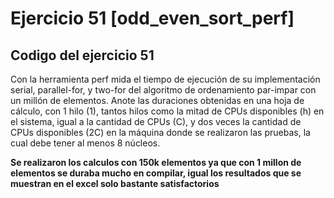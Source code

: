 # Ejercicio 51 [odd_even_sort_perf]

## Codigo del ejercicio 51


Con la herramienta perf mida el tiempo de ejecución de su implementación serial, parallel-for, y two-for del algoritmo de ordenamiento par-impar con un millón de elementos. Anote las duraciones obtenidas en una hoja de cálculo, con 1 hilo (1), tantos hilos como la mitad de CPUs disponibles (h) en el sistema, igual a la cantidad de CPUs (C), y dos veces la cantidad de CPUs disponibles (2C) en la máquina donde se realizaron las pruebas, la cual debe tener al menos 8 núcleos.

**Se realizaron los calculos con 150k elementos ya que con 1 millon de elementos se duraba mucho en compilar, igual los resultados que se muestran en el excel solo bastante satisfactorios**